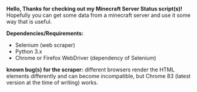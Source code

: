 **Hello, Thanks for checking out my Minecraft Server Status script(s)!**  
Hopefully you can get some data from a minecraft server and use it some way that is useful.  

**Dependencies/Requirements:**  
 - Selenium (web scraper)
 - Python 3.x
 - Chrome or Firefox WebDriver (dependency of Selenium)

**known bug(s) for the scraper:** different browsers render the HTML elements differently and can become incompatible, but Chrome 83 (latest version at the time of writing) works.
